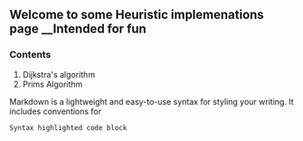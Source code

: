 ## Welcome to some Heuristic implemenations page __Intended for fun



### Contents
1. Dijkstra's algorithm
2. Prims Algorithm

Markdown is a lightweight and easy-to-use syntax for styling your writing. It includes conventions for

```markdown
Syntax highlighted code block


```

